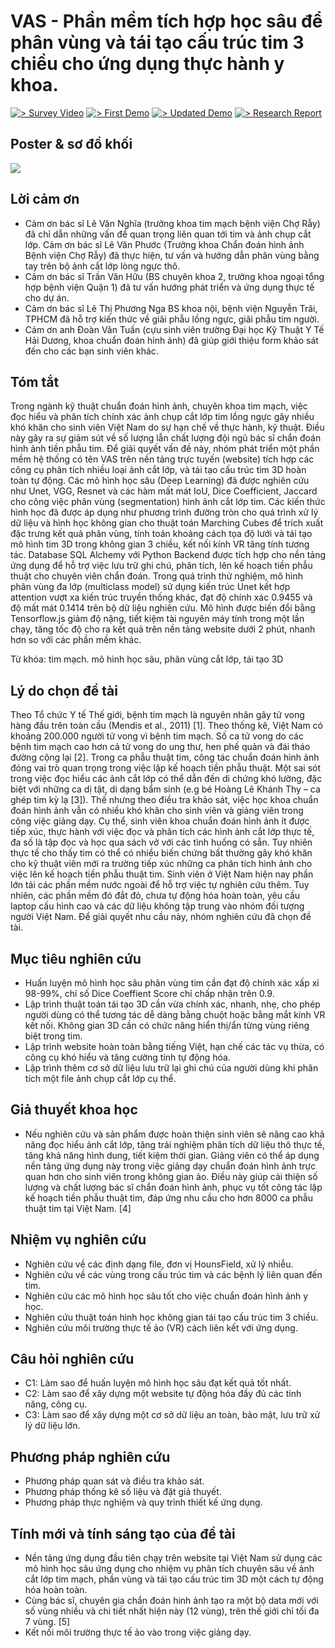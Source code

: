 # VAS - Phần mềm tích hợp học sâu để phân vùng và tái tạo cấu trúc tim 3 chiều cho ứng dụng thực hành y khoa.
[![> Survey Video](https://img.shields.io/badge/Survey%20Video-blue)](https://www.youtube.com/watch?v=pJzWQ4DopQY)
[![> First Demo](https://img.shields.io/badge/First%20Demo-red)](https://youtu.be/r-55GCIwjAo)
[![> Updated Demo](https://img.shields.io/badge/Updated%20Demo-yellow)](https://youtu.be/ZpJxx1FOrW8)
[![> Research Report](https://img.shields.io/badge/Research%20Report-black)](https://github.com/VISEF-ISEF-team/VascuIAR/blob/main/static/BCKH.pdf)

## Poster & sơ đồ khối
![](Poster.png)

## Lời cảm ơn
- Cảm ơn bác sĩ Lê Văn Nghĩa (trưởng khoa tim mạch bệnh viện Chợ Rẫy) đã chỉ dẫn những vấn đề quan trọng liên quan tới tim và ảnh chụp cắt lớp.
Cảm ơn bác sĩ Lê Văn Phước (Trưởng khoa Chẩn đoán hình ảnh Bệnh viện Chợ Rẫy) đã thực hiện, tư vấn và hướng dẫn phân vùng bằng tay trên bộ ảnh cắt lớp lòng ngực thô.  
- Cảm ơn bác sĩ Trần Văn Hữu (BS chuyên khoa 2, trưởng khoa ngoại tổng hợp bệnh viện Quận 1) đã tư vấn hướng phát triển và ứng dụng thực tế cho dự án.
- Cảm ơn bác sĩ Lê Thị Phương Nga BS khoa nội, bệnh viện Nguyễn Trãi, TPHCM đã hỗ trợ kiến thức về giãi phẫu lồng ngực, giãi phẫu tim người.
- Cảm ơn anh Đoàn Văn Tuấn (cựu sinh viên trường Đại học Kỹ Thuật Y Tế Hải Dương, khoa chuẩn đoán hỉnh ảnh) đã giúp giới thiệu form khảo sát đến cho các bạn sinh viên khác.  

## Tóm tắt
Trong ngành kỹ thuật chuẩn đoán hình ảnh, chuyên khoa tim mạch, việc đọc hiểu và phân tích chính xác ảnh chụp cắt lớp tim lồng ngực gây nhiều khó khăn cho sinh viên Việt Nam do sự hạn chế về thực hành, kỹ thuật. Điều này gây ra sự giảm sút về số lượng lẫn chất lượng đội ngũ bác sĩ chẩn đoán hình ảnh tiền phẫu tim. Để giải quyết vấn đề này, nhóm phát triển một phần mềm hệ thống có tên VAS trên nền tảng trực tuyến (website) tích hợp các công cụ phân tích nhiều loại ảnh cắt lớp, và tái tạo cấu trúc tim 3D hoàn toàn tự động. Các mô hình học sâu (Deep Learning) đã được nghiên cứu như Unet, VGG, Resnet và các hàm mất mát IoU, Dice Coefficient, Jaccard cho công việc phân vùng (segmentation) hình ảnh cắt lớp tim. Các kiến thức hình học đã được áp dụng như phương trình đường tròn cho quá trình xử lý dữ liệu và hình học không gian cho thuật toán Marching Cubes để trích xuất đặc trưng kết quả phân vùng, tính toán khoảng cách tọa độ lưới và tái tạo mô hình tim 3D trong không gian 3 chiều, kết nối kính VR tăng tính tương tác. Database SQL Alchemy với Python Backend được tích hợp cho nền tảng ứng dụng để hỗ trợ việc lưu trữ ghi chú, phân tích, lên kế hoạch tiền phẫu thuật cho chuyên viên chẩn đoán. Trong quá trình thử nghiệm, mô hình phân vùng đa lớp (multiclass model) sử dụng kiến trúc Unet kết hợp attention vượt xa kiến trúc truyền thống khác, đạt độ chính xác 0.9455 và độ mất mát 0.1414 trên bộ dữ liệu nghiên cứu. Mô hình được biến đổi bằng Tensorflow.js giảm độ nặng, tiết kiệm tài nguyên máy tính trong một lần chạy, tăng tốc độ cho ra kết quả trên nền tảng website dưới 2 phút, nhanh hơn so với các phần mềm khác. 

Từ khóa: tim mạch. mô hình học sâu, phân vùng cắt lớp, tái tạo 3D

## Lý do chọn đề tài
Theo Tổ chức Y tế Thế giới, bệnh tim mạch là nguyên nhân gây tử vong hàng đầu trên toàn cầu (Mendis et al., 2011) [1]. Theo thống kê, Việt Nam có khoảng 200.000 người tử vong vì bệnh tim mạch. Số ca tử vong do các bệnh tim mạch cao hơn cả tử vong do ung thư, hen phế quản và đái tháo đường cộng lại [2]. Trong ca phẫu thuật tim, công tác chuẩn đoán hình ảnh đóng vai trò quan trọng trong việc lập kế hoạch tiền phẫu thuật. Một sai sót trong việc đọc hiểu các ảnh cắt lớp có thể dẫn đến di chứng khó lường, đặc biệt với những ca dị tật, di dạng bẩm sinh (e.g bé Hoàng Lê Khánh Thy – ca ghép tim kỳ lạ [3]). Thế nhưng theo điều tra khảo sát, việc học khoa chuẩn đoán hình ảnh vẫn có nhiều khó khăn cho sinh viên và giảng viên trong công việc giảng dạy. Cụ thể, sinh viên khoa chuẩn đoán hình ảnh ít được tiếp xúc, thực hành với việc đọc và phân tích các hình ảnh cắt lớp thực tế, đa số là tập đọc và học qua sách vở với các tình huống có sẵn. Tuy nhiên thực tế cho thấy tim có thể có nhiều biến chứng bất thường gây khó khăn cho kỹ thuật viên mới ra trường tiếp xúc những ca phân tích hình ảnh cho việc lên kế hoạch tiền phẫu thuật tim. Sinh viên ở Việt Nam hiện nay phần lớn tải các phần mềm nước ngoài để hỗ trợ việc tự nghiên cứu thêm. Tuy nhiên, các phần mềm đó đắt đỏ, chưa tự động hóa hoàn toàn, yêu cầu laptop cấu hình cao và các dữ liệu không tập trung vào nhóm đối tượng người Việt Nam. Để giải quyết nhu cầu này, nhóm nghiên cứu đã chọn đề tài. 


## Mục tiêu nghiên cứu
- Huấn luyện mô hình học sâu phân vùng tim cần đạt độ chính xác xấp xỉ 98-99%, chỉ số Dice Coeffient Score chỉ chấp nhận trên 0.9.
- Lập trình thuật toán tái tạo 3D cần vừa chính xác, nhanh, nhẹ, cho phép người dùng có thể tương tác dễ dàng bằng chuột hoặc bằng mắt kính VR kết nối. Không gian 3D cần có chức năng hiển thị/ẩn từng vùng riêng biệt trong tim.
- Lập trình website hoàn toàn bằng tiếng Việt, hạn chế các tác vụ thừa, có công cụ khó hiểu và tăng cường tính tự động hóa.
- Lập trình thêm cơ sở dữ liệu lưu trữ lại ghi chú của người dùng khi phân tích một file ảnh chụp cắt lớp cụ thể.
## Giả thuyết khoa học
- Nếu nghiên cứu và sản phẩm được hoàn thiện sinh viên sẽ nâng cao khả năng đọc hiểu ảnh cắt lớp, tăng trải nghiệm phân tích dữ liệu thô thực tế, tăng khả năng hình dung, tiết kiệm thời gian. Giảng viên có thể áp dụng nền tảng ứng dụng này trong việc giảng dạy chuẩn đoán hình ảnh trực quan hơn cho sinh viên trong không gian ảo. Điều này giúp cải thiện số lượng và chất lượng bác sĩ chẩn đoán hình ảnh, phục vụ tốt công tác lập kế hoạch tiền phẫu thuật tim, đáp ứng nhu cầu cho hơn 8000 ca phẫu thuật tim tại Việt Nam. [4]
## Nhiệm vụ nghiên cứu
- Nghiên cứu về các định dạng file, đơn vị HounsField, xử lý nhiễu.
- Nghiên cứu về các vùng trong cấu trúc tim và các bệnh lý liên quan đến tim.
- Nghiên cứu các mô hình học sâu tốt cho việc chuẩn đoán hình ảnh y học.
- Nghiên cứu thuật toán hình học không gian tái tạo cấu trúc tim 3 chiều.
- Nghiên cứu môi trường thực tế ảo (VR) cách liên kết với ứng dụng.
## Câu hỏi nghiên cứu
- C1: Làm sao để huấn luyện mô hình học sâu đạt kết quả tốt nhất.
- C2: Làm sao để xây dựng một website tự động hóa đầy đủ các tính năng, công cụ. 
- C3: Làm sao để xây dựng một cơ sở dữ liệu an toàn, bảo mật, lưu trữ xử lý dữ liệu lớn.
## Phương pháp nghiên cứu
- Phương pháp quan sát và điều tra khảo sát.
- Phương pháp thống kê số liệu và đặt giả thuyết.
- Phương pháp thực nghiệm và quy trình thiết kế ứng dụng.
## Tính mới và tính sáng tạo của đề tài
- Nền tảng ứng dụng đầu tiên chạy trên website tại Việt Nam sử dụng các mô hình học sâu ứng dụng cho nhiệm vụ phân tích chuyên sâu về ảnh cắt lớp tim mạch, phần vùng và tái tạo cấu trúc tim 3D một cách tự động hóa hoàn toàn.
- Cùng bác sĩ, chuyên gia chẩn đoán hinh ảnh tạo ra một bộ data mới với số vùng nhiều và chi tiết nhất hiện này (12 vùng), trên thế giới chỉ tối đa 7 vùng. [5]
- Kết nối môi trường thực tế ảo vào trong việc giảng dạy.
